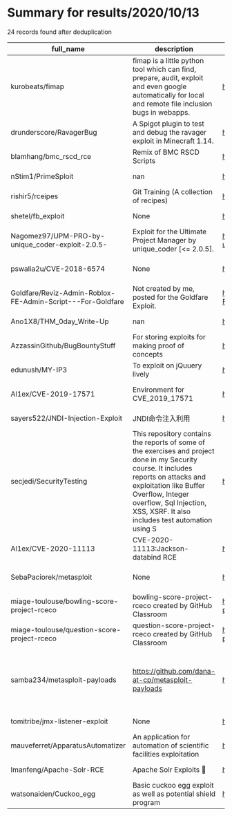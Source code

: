 
# Summary for results/2020/10/13
    
24 records found after deduplication

| full_name | description | html_url | matched_list | matched_count | pushed_at | size | stargazers_count | language | forks_count | vul_ids |
|------------------------------------------------------------|------------------------------------------------------------------------------------------------------------------------------------------------------------------------------------------------------------------------------------------------------------------|-------------------------------------------------------------------------------|-----------------------------------------------------------------------------|-----------------|---------------------------|--------|--------------------|------------|---------------|--------------------|
| kurobeats/fimap | fimap is a little python tool which can find, prepare, audit, exploit and even google automatically for local and remote file inclusion bugs in webapps. | https://github.com/kurobeats/fimap | ['exploit'] | 1 | 2020-10-13 15:09:35+00:00 | 373 | 297 | Python | 77 | [] |
| drunderscore/RavagerBug | A Spigot plugin to test and debug the ravager exploit in Minecraft 1.14. | https://github.com/drunderscore/RavagerBug | ['exploit'] | 1 | 2020-10-13 13:47:43+00:00 | 27885 | 0 | Java | 0 | [] |
| blamhang/bmc_rscd_rce | Remix of BMC RSCD Scripts | https://github.com/blamhang/bmc_rscd_rce | ['rce'] | 1 | 2020-10-13 18:13:57+00:00 | 6 | 1 | Python | 1 | [] |
| nStim1/PrimeSploit | nan | https://github.com/nStim1/PrimeSploit | ['sploit'] | 1 | 2020-10-13 22:22:00+00:00 | 25280 | 0 | nan | 0 | [] |
| rishir5/rceipes | Git Training (A collection of recipes) | https://github.com/rishir5/rceipes | ['rce'] | 1 | 2020-10-13 16:38:01+00:00 | 2 | 0 | | 0 | [] |
| shetel/fb_exploit | None | https://github.com/shetel/fb_exploit | ['exploit'] | 1 | 2020-10-13 15:18:40+00:00 | 5 | 0 | Python | 1 | [] |
| Nagomez97/UPM-PRO-by-unique_coder-exploit-2.0.5- | Exploit for the Ultimate Project Manager by unique_coder [<= 2.0.5]. | https://github.com/Nagomez97/UPM-PRO-by-unique_coder-exploit-2.0.5- | ['exploit'] | 1 | 2020-10-13 11:59:41+00:00 | 3 | 0 | Python | 0 | [] |
| pswalia2u/CVE-2018-6574 | None | https://github.com/pswalia2u/CVE-2018-6574 | ['cve-2'] | 1 | 2020-10-13 07:48:27+00:00 | 2 | 0 | Go | 0 | ['CVE-2018-6574'] |
| Goldfare/Reviz-Admin-Roblox-FE-Admin-Script---For-Goldfare | Not created by me, posted for the Goldfare Exploit. | https://github.com/Goldfare/Reviz-Admin-Roblox-FE-Admin-Script---For-Goldfare | ['exploit'] | 1 | 2020-10-13 05:13:51+00:00 | 25 | 0 | | 1 | [] |
| Ano1X8/THM_0day_Write-Up | nan | https://github.com/Ano1X8/THM_0day_Write-Up | ['0day'] | 1 | 2020-10-13 04:50:29+00:00 | 0 | 0 | nan | 0 | [] |
| AzzassinGithub/BugBountyStuff | For storing exploits for making proof of concepts | https://github.com/AzzassinGithub/BugBountyStuff | ['exploit'] | 1 | 2020-10-13 13:37:43+00:00 | 13 | 1 | Python | 0 | [] |
| edunush/MY-IP3 | To exploit on jQuuery lively | https://github.com/edunush/MY-IP3 | ['exploit'] | 1 | 2020-10-13 18:09:57+00:00 | 3935 | 0 | HTML | 0 | [] |
| Al1ex/CVE-2019-17571 | Environment for CVE_2019_17571 | https://github.com/Al1ex/CVE-2019-17571 | ['cve-2'] | 1 | 2020-10-13 23:36:22+00:00 | 278 | 0 | Java | 0 | ['CVE-2019-17571'] |
| sayers522/JNDI-Injection-Exploit | JNDI命令注入利用 | https://github.com/sayers522/JNDI-Injection-Exploit | ['exploit'] | 1 | 2020-10-13 23:07:37+00:00 | 19 | 1 | Java | 0 | [] |
| secjedi/SecurityTesting | This repository contains the reports of some of the exercises and project done in my Security course. It includes reports on attacks and exploitation like Buffer Overflow, Integer overflow, Sql Injection, XSS, XSRF. It also includes test automation using S | https://github.com/secjedi/SecurityTesting | ['exploit'] | 1 | 2020-10-13 23:09:12+00:00 | 6571 | 0 | Java | 0 | [] |
| Al1ex/CVE-2020-11113 | CVE-2020-11113:Jackson-databind RCE | https://github.com/Al1ex/CVE-2020-11113 | ['cve-2', 'rce'] | 2 | 2020-10-13 22:10:38+00:00 | 8 | 0 | Java | 0 | ['CVE-2020-11113'] |
| SebaPaciorek/metasploit | None | https://github.com/SebaPaciorek/metasploit | ['metasploit module OR payload'] | 1 | 2020-10-13 19:38:17+00:00 | 56832 | 0 | C | 0 | [] |
| miage-toulouse/bowling-score-project-rceco | bowling-score-project-rceco created by GitHub Classroom | https://github.com/miage-toulouse/bowling-score-project-rceco | ['rce'] | 1 | 2020-10-13 18:01:34+00:00 | 3 | 0 | Java | 0 | [] |
| miage-toulouse/question-score-project-rceco | question-score-project-rceco created by GitHub Classroom | https://github.com/miage-toulouse/question-score-project-rceco | ['rce'] | 1 | 2020-10-13 17:40:35+00:00 | 10 | 0 | Java | 0 | [] |
| samba234/metasploit-payloads | https://github.com/dana-at-cp/metasploit-payloads | https://github.com/samba234/metasploit-payloads | ['metasploit module OR metasploit payload', 'metasploit module OR payload'] | 2 | 2020-10-13 16:39:39+00:00 | 52676 | 0 | C | 0 | [] |
| tomitribe/jmx-listener-exploit | None | https://github.com/tomitribe/jmx-listener-exploit | ['exploit'] | 1 | 2020-10-13 18:50:56+00:00 | 13 | 0 | Java | 0 | [] |
| mauveferret/ApparatusAutomatizer | An application for automation of scientific facilities exploitation | https://github.com/mauveferret/ApparatusAutomatizer | ['exploit'] | 1 | 2020-10-13 15:18:35+00:00 | 6354 | 3 | Java | 0 | [] |
| Imanfeng/Apache-Solr-RCE | Apache Solr Exploits 🌟 | https://github.com/Imanfeng/Apache-Solr-RCE | ['exploit', 'rce'] | 2 | 2020-10-13 11:45:17+00:00 | 9735 | 230 | | 42 | [] |
| watsonaiden/Cuckoo_egg | Basic cuckoo egg exploit as well as potential shield program | https://github.com/watsonaiden/Cuckoo_egg | ['exploit'] | 1 | 2020-10-13 23:57:52+00:00 | 3 | 0 | Shell | 0 | [] |
